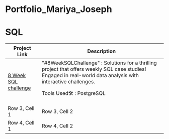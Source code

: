 # Portfolio_Mariya_Joseph

<h1><a name="sql">SQL</a></h1>

| Project Link | Description |
| ------------ | ------------| 
| <a href="https://github.com/Mariyajoseph24/8_Week_SQL_challenge">8 Week SQL challenge</a><br> | "#8WeekSQLChallenge" : Solutions for a thrilling project that offers weekly SQL case studies! Engaged in real-world data analysis with interactive challenges.<br><p>Tools Used🛠️ : PostgreSQL</p> | 
| Row 3, Cell 1 | Row 3, Cell 2 | 
| Row 4, Cell 1 | Row 4, Cell 2 | 
